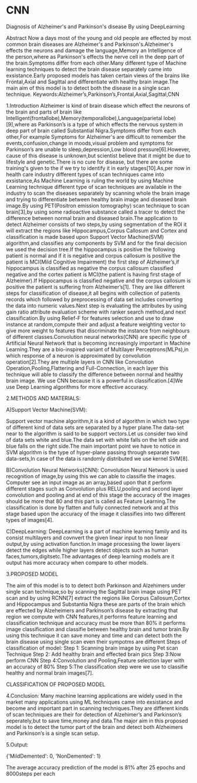 # CNN
Diagnosis of Alzheimer's and Parkinson's disease By using DeepLearning




Abstract
Now a days most of the young and old people are effected by most common brain diseases are Alzheimer's and Parkinson's.Alzheimer's effects the neurons and damage the language,Memory an Intelligence of the person,where as Parkinson's effects the nerve cell in the deep part of the brain.Symptoms differ from each other.Many different type of Machine learning techniques to detect the brain  disease separately came into exsistance.Early proposed models has taken certain views of the brains like Frontal,Axial and Sagittal and differentiate with healthy brain image.The main aim of this model is to detect both the disease in a single scan technique.
Keywords:Alzheimer’s,Parkinson’s,Frontal,Axial,Sagittal,CNN

1.Introduction
Alzheimer is kind of brain disease which effect the neurons of the brain and parts of brain like Intelligent(frontallobe),Memory(temporallobe),Language(parietal lobe)[9],where as Parkinson’s is a type of which effects the nervous system in deep part of brain called Substantial Nigra.Symptoms differ from each other,For example Symptoms for Alzheimer's are difficult to remember the events,confusion,change in moods,visual problem and symptoms for Parkinson’s are unable to sleep,depression,Low blood pressure[6].However, cause of this disease is unknown,but scientist believe that it might be due to lifestyle and genetic.There is no cure for disease, but there are some training's given to the if we try to identify it in early stages[10].As,per now in health care industry different types of scan techniques came into exsistance,As Machine Learning is ruling the world by using Machine Learning technique different type of scan techniques are available in the industry to scan the diseases separately by scanning whole the brain image and trying to differentiate between healthy brain image and diseased brain image.By using PET(Positron emission tomography) scan technique to scan brain[3],by using some radioactive substance called a tracer to detect the difference between normal brain and diseased brain.The application to detect Alzheimer consists of two steps,by using segmentation of the ROI it will extract the regions like Hippocampus,Corpus Callosum and Cortex and classification is made based upon Support Vector Machine(SVM) algorithm,and classifies any components by SVM and for the final decision we used the decision tree.If the hippocampus is positive the following patient is normal and if it is negative and corpus callosum is positive the patient is MCI(Mild Cognitive Impairment) the first step of Alzheimer’s,if hippocampus is classified as negative the corpus callosum classified negative and the cortex patient is MCI(the patient is having first stage of Alzheimer).If Hippocampus is classified negative and the corpus callosum is positive the patient is suffering from Alzheimer’s[1].
They are like different steps for classification of disease,it all begins with collection of patients records which followed by preprocessing of data set includes converting the data into numeric values.Next step is evaluating the attributes by using gain ratio attribute evaluation scheme with ranker search method,and next classification.By using Relief-F for features selection and use to draw instance at random,compute their and adjust a feature weighting vector to give more weight to features that discriminate the instance from neighbours of different classes.Convolution neural networks(CNN) are specific type of Artificial Neural Network that is becoming increasingly important in Machine Learning.They are a bio-inspired variant of Multilayer Perceptrons(MLPs),in which response of a neuron is approximated by convolution operation[2].They are multiple layers in CNN like Convolution Operation,Pooling,Flattering and Full-Connection, in each layer this technique will able to classify the difference between normal and healthy brain image. We use CNN because it is a powerful in classification.[4]We use Deep Learning algorithms for
more effective accuracy.



2.METHODS AND MATERIALS:

A)Support Vector Machine(SVM):

Support vector machine algorithm,it is a kind of algorithm in which two type of different kind of data sets are separated by a hyper plane.The data-set near to the algorithm is said to be support vectors.Let us consider two kind of data sets white and blue.The data set with white falls on the left side and blue falls on the right side.The main important point we have to notice in SVM algorithm is the type of hyper-plane passing through separate two data-sets,In case of the data is randomly distributed we use kernel SVM[8].

B)Convolution Neural Networks(CNN):
Convolution Neural Network is used recognition of image,by using this we can able to classifie the images.
Computer see an input image as an array,based upon that it perform different stages such as Convolution plus RELU,pooling and second layer convolution and pooling and at end of this stage the accuracy of the images should be more that 80 and this part is called as Feature Learning.The classification is done by flatten and fully connected network and at this stage based upon the accuracy of the image it classifies into two different types of images[4].

C)DeepLearning:
DeepLearning is a part of machine learning family and its consist multilayers and covnvert the given linear input to non linear output,by using activation function.In image processing the lower layers detect the edges while higher layers detect objects such as human faces,tumors,digitsetc.The advantages of deep learning models are it output has more accuracy when compare to other models.

3.PROPOSED MODEL

The aim of this model is to to detect both Parkinson and Alzehimers under single scan technique,so by scanning the Sagittal brain image using PET scan and by using RCNN[7] extract the regions like Corpus Callosum,Cortex and Hippocampus and Substantia Nigra these are parts of the brain which are effected by Alzeheimers and Parkinson’s disease by extracting that region we compute with CNN features,it performs feature learning and classification technique and accuracy must be more than 80% it performs image classification and classifie between healthy brain and tumor brain.By using this technique it can save money and time and can detect both the brain disease using single scan even their sympotms are different
Steps of classification of model:
Step 1: Scanning brain image by using Pet scan Technique
Step 2: Add healthy brain and effected brain pics
Step 3:Now perform CNN
Step 4:Convolution and Pooling,Feature selection layer with an accuracy of 80%
Step 5:The classification step were we use to classifie healthy and normal brain images[7].

CLASSIFICATION OF PROPOSED MODEL


4.Conclusion:
Many machine learning applications are widely used in the market many applications using ML techniques came into exsistance and become and important part in scanning techniques.They are different kinds of scan techniques are their for detection of Alzehimer’s and Parkinson’s seperately,but to save time,money and data.The major aim in this proposed model is to detect the tumor part of the brain and detect both Alzheimers and Parkinson’s is a single scan setup.


5.Output:

{'MildDemented': 0, 'NonDemented': 1}

The average accuracy prediction of the model is 81% after 25 epochs and 8000steps per each
